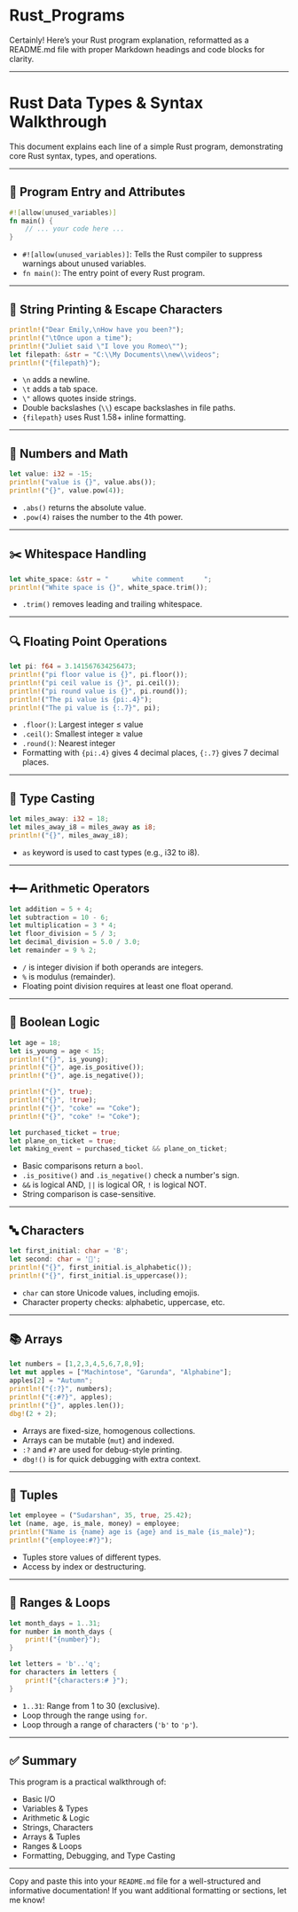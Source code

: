 # Rust_Programs
Certainly! Here’s your Rust program explanation, reformatted as a README.md file with proper Markdown headings and code blocks for clarity.

---

# Rust Data Types & Syntax Walkthrough

This document explains each line of a simple Rust program, demonstrating core Rust syntax, types, and operations.

---

## 🔧 Program Entry and Attributes

```rust
#![allow(unused_variables)]
fn main() {
    // ... your code here ...
}
```
- `#![allow(unused_variables)]`: Tells the Rust compiler to suppress warnings about unused variables.
- `fn main()`: The entry point of every Rust program.

---

## 📜 String Printing & Escape Characters

```rust
println!("Dear Emily,\nHow have you been?");
println!("\tOnce upon a time");
println!("Juliet said \"I love you Romeo\"");
let filepath: &str = "C:\\My Documents\\new\\videos";
println!("{filepath}");
```
- `\n` adds a newline.
- `\t` adds a tab space.
- `\"` allows quotes inside strings.
- Double backslashes (`\\`) escape backslashes in file paths.
- `{filepath}` uses Rust 1.58+ inline formatting.

---

## 🔢 Numbers and Math

```rust
let value: i32 = -15;
println!("value is {}", value.abs());
println!("{}", value.pow(4));
```
- `.abs()` returns the absolute value.
- `.pow(4)` raises the number to the 4th power.

---

## ✂️ Whitespace Handling

```rust
let white_space: &str = "      white comment     ";
println!("White space is {}", white_space.trim());
```
- `.trim()` removes leading and trailing whitespace.

---

## 🔍 Floating Point Operations

```rust
let pi: f64 = 3.141567634256473;
println!("pi floor value is {}", pi.floor());
println!("pi ceil value is {}", pi.ceil());
println!("pi round value is {}", pi.round());
println!("The pi value is {pi:.4}");
println!("The pi value is {:.7}", pi);
```
- `.floor()`: Largest integer ≤ value
- `.ceil()`: Smallest integer ≥ value
- `.round()`: Nearest integer
- Formatting with `{pi:.4}` gives 4 decimal places, `{:.7}` gives 7 decimal places.

---

## 🔁 Type Casting

```rust
let miles_away: i32 = 18;
let miles_away_i8 = miles_away as i8;
println!("{}", miles_away_i8);
```
- `as` keyword is used to cast types (e.g., i32 to i8).

---

## ➕➖ Arithmetic Operators

```rust
let addition = 5 + 4;
let subtraction = 10 - 6;
let multiplication = 3 * 4;
let floor_division = 5 / 3;
let decimal_division = 5.0 / 3.0;
let remainder = 9 % 2;
```
- `/` is integer division if both operands are integers.
- `%` is modulus (remainder).
- Floating point division requires at least one float operand.

---

## 🔎 Boolean Logic

```rust
let age = 18;
let is_young = age < 15;
println!("{}", is_young);
println!("{}", age.is_positive());
println!("{}", age.is_negative());

println!("{}", true);
println!("{}", !true);
println!("{}", "coke" == "Coke");
println!("{}", "coke" != "Coke");

let purchased_ticket = true;
let plane_on_ticket = true;
let making_event = purchased_ticket && plane_on_ticket;
```
- Basic comparisons return a `bool`.
- `.is_positive()` and `.is_negative()` check a number's sign.
- `&&` is logical AND, `||` is logical OR, `!` is logical NOT.
- String comparison is case-sensitive.

---

## 🔤 Characters

```rust
let first_initial: char = 'B';
let second: char = '🥶';
println!("{}", first_initial.is_alphabetic());
println!("{}", first_initial.is_uppercase());
```
- `char` can store Unicode values, including emojis.
- Character property checks: alphabetic, uppercase, etc.

---

## 📚 Arrays

```rust
let numbers = [1,2,3,4,5,6,7,8,9];
let mut apples = ["Machintose", "Garunda", "Alphabine"];
apples[2] = "Autumn";
println!("{:?}", numbers);
println!("{:#?}", apples);
println!("{}", apples.len());
dbg!(2 + 2);
```
- Arrays are fixed-size, homogenous collections.
- Arrays can be mutable (`mut`) and indexed.
- `:?` and `#?` are used for debug-style printing.
- `dbg!()` is for quick debugging with extra context.

---

## 🧩 Tuples

```rust
let employee = ("Sudarshan", 35, true, 25.42);
let (name, age, is_male, money) = employee;
println!("Name is {name} age is {age} and is_male {is_male}");
println!("{employee:#?}");
```
- Tuples store values of different types.
- Access by index or destructuring.

---

## 🔁 Ranges & Loops

```rust
let month_days = 1..31;
for number in month_days {
    print!("{number}");
}

let letters = 'b'..'q';
for characters in letters {
    print!("{characters:# }");
}
```
- `1..31`: Range from 1 to 30 (exclusive).
- Loop through the range using `for`.
- Loop through a range of characters (`'b'` to `'p'`).

---

## ✅ Summary

This program is a practical walkthrough of:

- Basic I/O
- Variables & Types
- Arithmetic & Logic
- Strings, Characters
- Arrays & Tuples
- Ranges & Loops
- Formatting, Debugging, and Type Casting

---

Copy and paste this into your `README.md` file for a well-structured and informative documentation! If you want additional formatting or sections, let me know!
